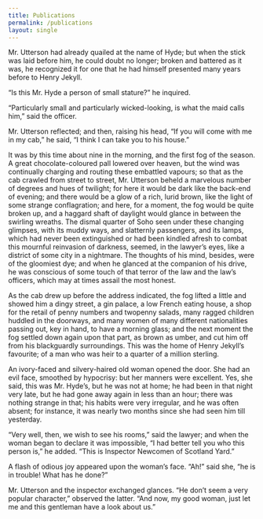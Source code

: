 ```yaml
---
title: Publications
permalink: /publications
layout: single
---
```



Mr. Utterson had already quailed at the name of Hyde; but when the stick was laid before him, he could doubt no longer; broken and battered as it was, he recognized it for one that he had himself presented many years before to Henry Jekyll.

“Is this Mr. Hyde a person of small stature?” he inquired.

“Particularly small and particularly wicked-looking, is what the maid calls him,” said the officer.

Mr. Utterson reflected; and then, raising his head, “If you will come with me in my cab,” he said, “I think I can take you to his house.”

It was by this time about nine in the morning, and the first fog of the season. A great chocolate-coloured pall lowered over heaven, but the wind was continually charging and routing these embattled vapours; so that as the cab crawled from street to street, Mr. Utterson beheld a marvelous number of degrees and hues of twilight; for here it would be dark like the back-end of evening; and there would be a glow of a rich, lurid brown, like the light of some strange conflagration; and here, for a moment, the fog would be quite broken up, and a haggard shaft of daylight would glance in between the swirling wreaths. The dismal quarter of Soho seen under these changing glimpses, with its muddy ways, and slatternly passengers, and its lamps, which had never been extinguished or had been kindled afresh to combat this mournful reinvasion of darkness, seemed, in the lawyer’s eyes, like a district of some city in a nightmare. The thoughts of his mind, besides, were of the gloomiest dye; and when he glanced at the companion of his drive, he was conscious of some touch of that terror of the law and the law’s officers, which may at times assail the most honest.

As the cab drew up before the address indicated, the fog lifted a little and showed him a dingy street, a gin palace, a low French eating house, a shop for the retail of penny numbers and twopenny salads, many ragged children huddled in the doorways, and many women of many different nationalities passing out, key in hand, to have a morning glass; and the next moment the fog settled down again upon that part, as brown as umber, and cut him off from his blackguardly surroundings. This was the home of Henry Jekyll’s favourite; of a man who was heir to a quarter of a million sterling.

An ivory-faced and silvery-haired old woman opened the door. She had an evil face, smoothed by hypocrisy: but her manners were excellent. Yes, she said, this was Mr. Hyde’s, but he was not at home; he had been in that night very late, but he had gone away again in less than an hour; there was nothing strange in that; his habits were very irregular, and he was often absent; for instance, it was nearly two months since she had seen him till yesterday.

“Very well, then, we wish to see his rooms,” said the lawyer; and when the woman began to declare it was impossible, “I had better tell you who this person is,” he added. “This is Inspector Newcomen of Scotland Yard.”

A flash of odious joy appeared upon the woman’s face. “Ah!” said she, “he is in trouble! What has he done?”

Mr. Utterson and the inspector exchanged glances. “He don’t seem a very popular character,” observed the latter. “And now, my good woman, just let me and this gentleman have a look about us.”